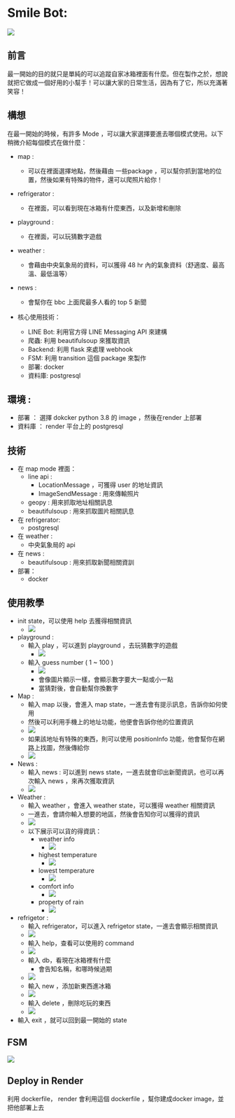 # Smile Bot:
![](https://i.imgur.com/iUTvnrR.png)


## 前言
最一開始的目的就只是單純的可以追蹤自家冰箱裡面有什麼。但在製作之於，想說就把它做成一個好用的小幫手！可以讓大家的日常生活，因為有了它，所以充滿著笑容！

## 構想
在最一開始的時候，有許多 Mode ，可以讓大家選擇要進去哪個模式使用。以下稍微介紹每個模式在做什麼：
* map : 
    * 可以在裡面選擇地點，然後藉由 一些package ，可以幫你抓到當地的位置，然後如果有特殊的物件，還可以爬照片給你！
* refrigerator : 
    * 在裡面，可以看到現在冰箱有什麼東西，以及新增和刪除
* playground : 
    * 在裡面，可以玩猜數字遊戲
* weather : 
    * 會藉由中央氣象局的資料，可以獲得 48 hr 內的氣象資料（舒適度、最高溫、最低溫等）
* news :
    * 會幫你在 bbc 上面爬最多人看的 top 5 新聞

* 核心使用技術：
    * LINE Bot: 利用官方得 LINE Messaging API 來建構
    * 爬蟲: 利用 beautifulsoup 來獲取資訊
    * Backend: 利用 flask 來處理 webhook
    * FSM: 利用 transition 這個 package 來製作
    * 部署: docker
    * 資料庫: postgresql
## 環境 : 
* 部署 ： 選擇 dokcker python 3.8 的 image ，然後在render 上部署
* 資料庫 ： render 平台上的 postgresql

## 技術
* 在 map mode 裡面：
    * line api : 
        * LocationMessage ，可獲得 user 的地址資訊
        * ImageSendMessage : 用來傳輸照片
    * geopy : 用來抓取地址相關訊息
    * beautifulsoup : 用來抓取圖片相關訊息
* 在 refrigerator:
    * postgresql 
* 在 weather :
    * 中央氣象局的 api
* 在 news : 
    * beautifulsoup : 用來抓取新聞相關資訓
* 部署：
    * docker

## 使用教學
* init state，可以使用 help 去獲得相關資訊
    * ![](https://i.imgur.com/FT4VmTS.png)
* playground : 
    * 輸入 play ，可以進到 playground ，去玩猜數字的遊戲
        * ![](https://i.imgur.com/a3d7MrQ.png)
    * 輸入 guess number ( 1 ~ 100 )
        * ![](https://i.imgur.com/iObIAKE.png)
        * 會像圖片顯示一樣，會顯示數字要大一點或小一點
        * 當猜對後，會自動幫你換數字
* Map : 
    * 輸入 map 以後，會進入 map state，一進去會有提示訊息，告訴你如何使用
    * 然後可以利用手機上的地址功能，他便會告訴你他的位置資訊
    * ![](https://i.imgur.com/8pUksHD.jpg)
    * 如果該地址有特殊的東西，則可以使用 positionInfo 功能，他會幫你在網路上找圖，然後傳給你
    * ![](https://i.imgur.com/4E7yOye.jpg)
* News : 
    * 輸入 news : 可以進到 news state，一進去就會印出新聞資訊，也可以再次輸入 news ，來再次獲取資訊
    * ![](https://i.imgur.com/dY3IloW.png)
* Weather : 
    * 輸入 weather ，會進入 weather state，可以獲得 weather 相關資訊
    * 一進去，會請你輸入想要的地區，然後會告知你可以獲得的資訊
    * ![](https://i.imgur.com/4mAHXLm.png)
    * 以下展示可以貨的得資訊：
        * weather info
            * ![](https://i.imgur.com/YdVSj3U.png)
        * highest temperature
            * ![](https://i.imgur.com/CDjebwg.png)
        * lowest temperature
            * ![](https://i.imgur.com/bgsBmDK.png)
        * comfort info
            * ![](https://i.imgur.com/kzuL6zs.png)
        * property of rain
            * ![](https://i.imgur.com/pcv4Zj0.png)
* refrigetor : 
    * 輸入 refrigerator，可以進入 refrigetor state，一進去會顯示相關資訊
    * ![](https://i.imgur.com/48nCzSJ.png)
    * 輸入 help，查看可以使用的 command
    * ![](https://i.imgur.com/4mvPisI.png)
    * 輸入 db，看現在冰箱裡有什麼
        * 會告知名稱，和哪時候過期
    * ![](https://i.imgur.com/8TxetKh.png)
    * 輸入 new ，添加新東西進冰箱
    * ![](https://i.imgur.com/J4vuT2m.png)
    * 輸入 delete ，刪除吃玩的東西
    * ![](https://i.imgur.com/XuwTnvO.png)
* 輸入 exit ，就可以回到最一開始的 state

## FSM
![](https://i.imgur.com/bzCFwor.png)

## Deploy in Render
利用 dockerfile， render 會利用這個 dockerfile ，幫你建成docker image，並把他部署上去


